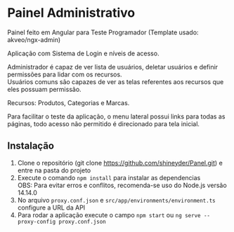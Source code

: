 # Painel Administrativo

Painel feito em Angular para Teste Programador (Template usado: akveo/ngx-admin)

Aplicação com Sistema de Login e níveis de acesso.

Administrador é capaz de ver lista de usuários, deletar usuários e definir permissões para lidar com os recursos.<br>
Usuários comuns são capazes de ver as telas referentes aos recursos que eles possuam permissão.

Recursos: Produtos, Categorias e Marcas.

Para facilitar o teste da aplicação, o menu lateral possui links para todas as páginas, todo acesso não permitido é direcionado para tela inicial.

## Instalação ##
1) Clone o repositório (git clone https://github.com/shineyder/Panel.git) e entre na pasta do projeto<br>
2) Execute o comando ```npm install``` para instalar as dependencias<br>
OBS: Para evitar erros e conflitos, recomenda-se uso do Node.js versão 14.14.0<br>
3) No arquivo ```proxy.conf.json``` e ```src/app/environments/environment.ts``` configure a URL da API<br>
4) Para rodar a aplicação execute o campo ```npm start``` ou ```ng serve --proxy-config proxy.conf.json```
